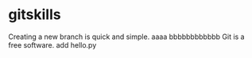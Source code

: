 # gitskills
Creating a new branch is quick and simple.
aaaa
bbbbbbbbbbbb
Git is a free software.
add hello.py

